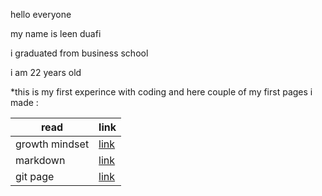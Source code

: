 
hello everyone

my name is leen duafi

i graduated from business school 

i am 22 years old 

*this is my first experince with coding and here couple of my first pages i made :

| read        | link        |
| ----------- | ----------- |
| growth mindset    | [link](read1.md)    |
| markdown  |[link](reading.md)     |
|      git page     |      [link](read2.md)     |

